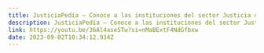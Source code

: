 ```yaml
---
title: JusticiaPedía – Conoce a las instituciones del sector Justicia de Guatemala
description: JusticiaPedía – Conoce a las instituciones del sector Justicia de Guatemala
link: https://youtu.be/36Al4aseSTw?si=nMaBExtF4NdGfbxw
date: 2023-09-02T10:34:12.934Z
---
```


